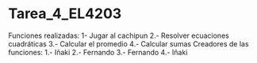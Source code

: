 # Tarea_4_EL4203
Funciones realizadas: 
1- Jugar al cachipun
2.- Resolver ecuaciones cuadráticas
3.- Calcular el promedio
4.- Calcular sumas
Creadores de las funciones: 
1.- Iñaki
2.- Fernando
3.- Fernando 
4.- Iñaki